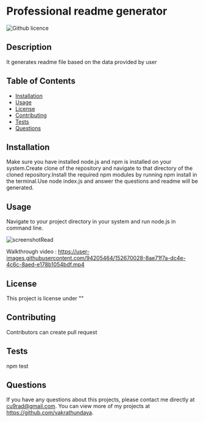 # Professional readme generator

  ![Github licence](http://img.shields.io/badge/license-""-blue.svg)
  
  ## Description 
  It generates readme file based on the data provided by user


  ## Table of Contents

  * [Installation](#installation)
  * [Usage](#usage)
  * [License](#license)
  * [Contributing](#contributing)
  * [Tests](#tests)
  * [Questions](#questions)
  

  ## Installation 
  
  Make sure you have installed node.js and npm is installed on your system.Create clone of the repository and navigate to that directory of the cloned repository.Install the required npm modules by running npm install in the terminal.Use node index.js and answer the questions and readme will be generated.

  ## Usage 
  
  Navigate to your project directory in your system and run node.js in command line.
  
  
  ![screenshotRead](https://user-images.githubusercontent.com/94205464/152671536-703eb96d-7709-4a3b-b069-33042a472004.png)
  
  
  Walkthrough video : https://user-images.githubusercontent.com/94205464/152670028-8ae71f7a-dc4e-4c6c-8aed-e178b1054bdf.mp4


  ## License 
  
  This project is license under ""


  ## Contributing 
  
  Contributors can create pull request


  ## Tests
  
  npm test


  ## Questions
  
  If you have any questions about this projects, please contact me directly at cu9rad@gmail.com. You can view more of my projects at https://github.com/vakrathundaya.
